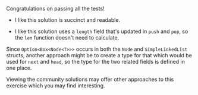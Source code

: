Congratulations on passing all the tests!

- I like this solution is succinct and readable.

- I like this solution uses a `length` field that's updated in `push` and
  `pop`, so the `len` function doesn't need to calculate.

Since `Option<Box<Node<T>>>` occurs in both the `Node` and `SimpleLinkedList`
structs, another approach might be to create a type for that which would be
used for `next` and `head`, so the type for the two related fields is defined
in one place.

Viewing the community solutions may offer other approaches to this exercise
which you may find interesting.
